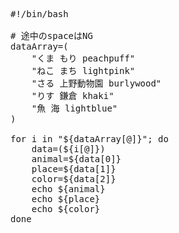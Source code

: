 <pre>
#!/bin/bash

# 途中のspaceはNG
dataArray=(
    "くま もり peachpuff"
    "ねこ まち lightpink"
    "さる 上野動物園 burlywood"
    "りす 鎌倉 khaki"
    "魚 海 lightblue"
)

for i in "${dataArray[@]}"; do
    data=(${i[@]})
    animal=${data[0]}
    place=${data[1]}
    color=${data[2]}
    echo ${animal}
    echo ${place}
    echo ${color}
done
